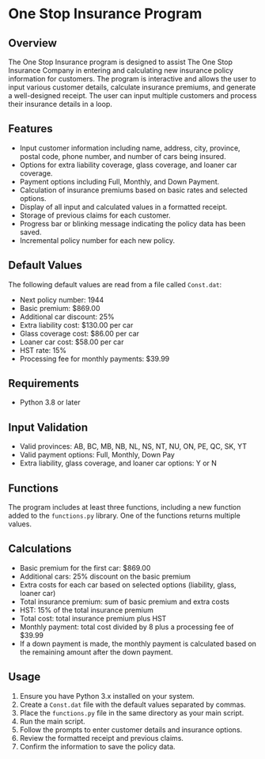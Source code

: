 # One Stop Insurance Program

## Overview

The One Stop Insurance program is designed to assist The One Stop Insurance Company in entering and calculating new insurance policy information for customers. The program is interactive and allows the user to input various customer details, calculate insurance premiums, and generate a well-designed receipt. The user can input multiple customers and process their insurance details in a loop.

## Features

- Input customer information including name, address, city, province, postal code, phone number, and number of cars being insured.
- Options for extra liability coverage, glass coverage, and loaner car coverage.
- Payment options including Full, Monthly, and Down Payment.
- Calculation of insurance premiums based on basic rates and selected options.
- Display of all input and calculated values in a formatted receipt.
- Storage of previous claims for each customer.
- Progress bar or blinking message indicating the policy data has been saved.
- Incremental policy number for each new policy.

## Default Values

The following default values are read from a file called `Const.dat`:

- Next policy number: 1944
- Basic premium: $869.00
- Additional car discount: 25%
- Extra liability cost: $130.00 per car
- Glass coverage cost: $86.00 per car
- Loaner car cost: $58.00 per car
- HST rate: 15%
- Processing fee for monthly payments: $39.99

## Requirements

- Python 3.8 or later


## Input Validation

- Valid provinces: AB, BC, MB, NB, NL, NS, NT, NU, ON, PE, QC, SK, YT
- Valid payment options: Full, Monthly, Down Pay
- Extra liability, glass coverage, and loaner car options: Y or N

## Functions

The program includes at least three functions, including a new function added to the `functions.py` library. One of the functions returns multiple values.

## Calculations

- Basic premium for the first car: $869.00
- Additional cars: 25% discount on the basic premium
- Extra costs for each car based on selected options (liability, glass, loaner car)
- Total insurance premium: sum of basic premium and extra costs
- HST: 15% of the total insurance premium
- Total cost: total insurance premium plus HST
- Monthly payment: total cost divided by 8 plus a processing fee of $39.99
- If a down payment is made, the monthly payment is calculated based on the remaining amount after the down payment.

## Usage

1. Ensure you have Python 3.x installed on your system.
2. Create a `Const.dat` file with the default values separated by commas.
3. Place the `functions.py` file in the same directory as your main script.
4. Run the main script.
5. Follow the prompts to enter customer details and insurance options.
6. Review the formatted receipt and previous claims.
7. Confirm the information to save the policy data.
